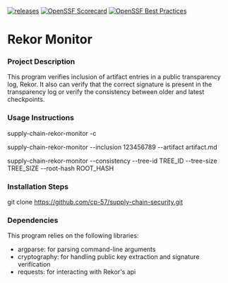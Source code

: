 [![releases](https://github.com/cp-57/supply-chain-security/actions/workflows/cd.yml/badge.svg)](https://github.com/cp-57/supply-chain-security/actions) [![OpenSSF Scorecard](https://api.scorecard.dev/projects/github.com/cp-57/supply-chain-security/badge)](https://scorecard.dev/viewer/?uri=github.com/cp-57/supply-chain-security) [![OpenSSF Best Practices](https://www.bestpractices.dev/projects/9793/badge)](https://www.bestpractices.dev/projects/9793)

# Rekor Monitor

### Project Description
This program verifies inclusion of artifact entries in a public transparency log, Rekor. 
It also can verify that the correct signature is present in the transparency log or verify the consistency 
between older and latest checkpoints. 


### Usage Instructions
supply-chain-rekor-monitor -c

supply-chain-rekor-monitor --inclusion 123456789 --artifact artifact.md

supply-chain-rekor-monitor --consistency --tree-id TREE_ID --tree-size TREE_SIZE --root-hash ROOT_HASH

### Installation Steps
git clone https://github.com/cp-57/supply-chain-security.git

### Dependencies
This program relies on the following libraries:
- argparse: for parsing command-line arguments
- cryptography: for handling public key extraction and signature verification
- requests: for interacting with Rekor's api
